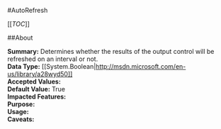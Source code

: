 #AutoRefresh

[[_TOC_]]

##About

**Summary:**  Determines whether the results of the output control will be refreshed on an interval or not.   
**Data Type:** [[System.Boolean|http://msdn.microsoft.com/en-us/library/a28wyd50]]  
**Accepted Values:**   
**Default Value:** True  
**Impacted Features:**   
**Purpose:**   
**Usage:**   
**Caveats:**   

